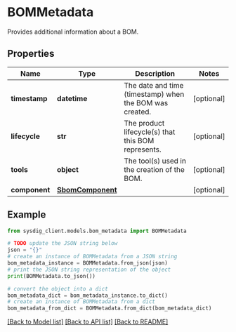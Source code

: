 # BOMMetadata

Provides additional information about a BOM.

## Properties

Name | Type | Description | Notes
------------ | ------------- | ------------- | -------------
**timestamp** | **datetime** | The date and time (timestamp) when the BOM was created. | [optional] 
**lifecycle** | **str** | The product lifecycle(s) that this BOM represents. | [optional] 
**tools** | **object** | The tool(s) used in the creation of the BOM. | [optional] 
**component** | [**SbomComponent**](SbomComponent.md) |  | [optional] 

## Example

```python
from sysdig_client.models.bom_metadata import BOMMetadata

# TODO update the JSON string below
json = "{}"
# create an instance of BOMMetadata from a JSON string
bom_metadata_instance = BOMMetadata.from_json(json)
# print the JSON string representation of the object
print(BOMMetadata.to_json())

# convert the object into a dict
bom_metadata_dict = bom_metadata_instance.to_dict()
# create an instance of BOMMetadata from a dict
bom_metadata_from_dict = BOMMetadata.from_dict(bom_metadata_dict)
```
[[Back to Model list]](../README.md#documentation-for-models) [[Back to API list]](../README.md#documentation-for-api-endpoints) [[Back to README]](../README.md)


